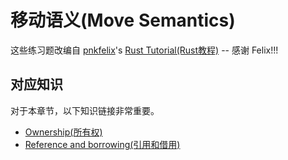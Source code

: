 # 移动语义(Move Semantics)

这些练习题改编自 [pnkfelix](https://github.com/pnkfelix)'s [Rust Tutorial(Rust教程)](https://pnkfelix.github.io/rust-examples-icfp2014/) -- 感谢 Felix!!!

## 对应知识

对于本章节，以下知识链接非常重要。

- [Ownership(所有权)](https://doc.rust-lang.org/book/ch04-01-what-is-ownership.html)
- [Reference and borrowing(引用和借用)](https://doc.rust-lang.org/book/ch04-02-references-and-borrowing.html)

